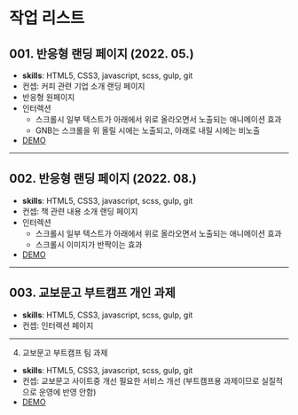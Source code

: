 # 작업 리스트

## 001. 반응형 랜딩 페이지 (2022. 05.)
- __skills__: HTML5, CSS3, javascript, scss, gulp, git
- 컨셉: 커피 관련 기업 소개 랜딩 페이지
- 반응형 원페이지
- 인터렉션
    - 스크롤시 일부 텍스트가 아래에서 위로 올라오면서 노출되는 애니메이션 효과
    - GNB는 스크롤을 위 올릴 시에는 노출되고, 아래로 내릴 시에는 비노출
- [DEMO](http://mjaedot.com/exercise/001_landing_page_cafe/)

---

## 002. 반응형 랜딩 페이지 (2022. 08.)
- __skills__: HTML5, CSS3, javascript, scss, gulp, git
- 컨셉: 책 관련 내용 소개 랜딩 페이지
- 인터렉션
    - 스크롤시 일부 텍스트가 아래에서 위로 올라오면서 노출되는 애니메이션 효과
    - 스크롤시 이미지가 반짝이는 효과
- [DEMO](http://mjaedot.com/exercise/002_landing_page_booklist/)

---

## 003. 교보문고 부트캠프 개인 과제
- __skills__: HTML5, CSS3, javascript, scss, gulp, git
- 컨셉: 인터렉션 페이지

---

004. 교보문고 부트캠프 팀 과제
- __skills__: HTML5, CSS3, javascript, scss, gulp, git
- 컨셉: 교보문고 사이트중 개선 필요한 서비스 개선 (부트캠프용 과제이므로 실질적으로 운영에 반영 안함)
- [DEMO](http://mjaedot.com/kyobo_bootcamp/)


